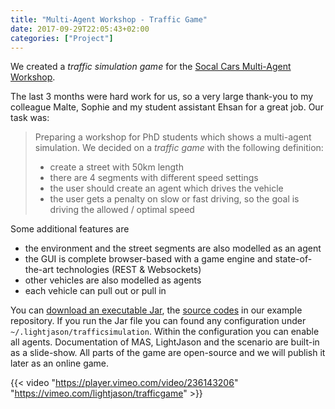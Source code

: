 ```yaml
---
title: "Multi-Agent Workshop - Traffic Game"
date: 2017-09-29T22:05:43+02:00
categories: ["Project"]
---
```


We created a _traffic simulation game_ for the [Socal Cars Multi-Agent Workshop](https://www.socialcars.org/).
<!--more-->

The last 3 months were hard work for us, so a very large thank-you to my colleague Malte, Sophie and my student assistant Ehsan for a great job.
Our task was: 

> Preparing a workshop for PhD students which shows a multi-agent simulation. We decided on a _traffic game_ with the following definition:
>
> * create a street with 50km length
> * there are 4 segments with different speed settings
> * the user should create an agent which drives the vehicle
> * the user gets a penalty on slow or fast driving, so the goal is driving the allowed / optimal speed

Some additional features are

* the environment and the street segments are also modelled as an agent
* the GUI is complete browser-based with a game engine and state-of-the-art technologies (REST & Websockets)
* other vehicles are also modelled as agents
* each vehicle can pull out or pull in

You can [download an executable Jar](https://github.com/LightJason/Examples/raw/jar-workshop-trafficsimulation/trafficsimulation-1.0-SNAPSHOT.jar), the [source codes](https://github.com/LightJason/Examples/tree/workshop-trafficsimulation) in our example repository. If you run the Jar file you can found any configuration under ```~/.lightjason/trafficsimulation```. Within the configuration you can enable all agents. Documentation of MAS, LightJason and the scenario are built-in as a slide-show. All parts of the game are open-source and we will publish it later as an online game.

{{< video "https://player.vimeo.com/video/236143206" "https://vimeo.com/lightjason/trafficgame" >}}
